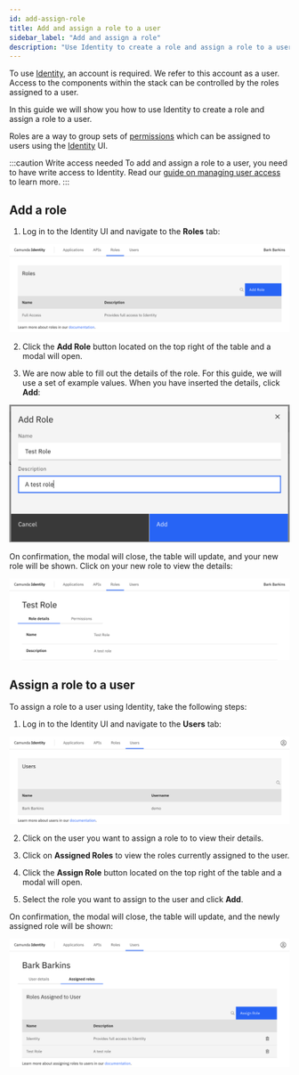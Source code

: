 ```yaml
---
id: add-assign-role
title: Add and assign a role to a user
sidebar_label: "Add and assign a role"
description: "Use Identity to create a role and assign a role to a user."
---
```


To use [Identity](/self-managed/identity/what-is-identity.md), an account is required. We refer to this account as a user. Access to the components within the stack can be controlled by the roles assigned to a user.

In this guide we will show you how to use Identity to create a role and assign a role to a user.

Roles are a way to group sets of [permissions](/self-managed/identity/user-guide/roles/add-assign-permission.md) which can be
assigned to users using the [Identity](/self-managed/identity/what-is-identity.md) UI.

:::caution Write access needed
To add and assign a role to a user, you need to have write access to Identity.
Read our [guide on managing user access](/self-managed/identity/user-guide/authorizations/managing-user-access.md) to learn more.
:::

## Add a role

1. Log in to the Identity UI and navigate to the **Roles** tab:

![add-role-tab](../img/add-role-tab.png)

2. Click the **Add Role** button located on the top right of the table and a modal will open.

3. We are now able to fill out the details of the role. For this guide, we will use a set of example values. When you have inserted the details, click **Add**:

![add-role-modal-2](../img/add-role-modal-2.png)

On confirmation, the modal will close, the table will update, and your new role will be shown. Click on your new role to view the details:

![add-role-details](../img/add-role-details.png)

## Assign a role to a user

To assign a role to a user using Identity, take the following steps:

1. Log in to the Identity UI and navigate to the **Users** tab:

![assign-a-role-tab](../img/assign-a-role-tab.png)

2. Click on the user you want to assign a role to to view their details.

3. Click on **Assigned Roles** to view the roles currently assigned to the user.

4. Click the **Assign Role** button located on the top right of the table and a modal will open.

5. Select the role you want to assign to the user and click **Add**.

On confirmation, the modal will close, the table will update, and the newly assigned role will be shown:

![assign-a-role-refreshed-table](../img/assign-a-role-refreshed-table.png)
